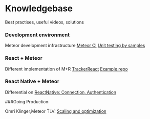 # Knowledgebase
Best practises, useful videos, solutions

### Development environment
Meteor development infrastructure [Meteor CI]
[Unit testing by samples]

### React + Meteor
Different implementation of M+R [TrackerReact] 
[Example repo]

### React Native + Meteor
Differential on [ReactNative: Connection, Authentication]

###Going Production

Omri Klinger,Meteor TLV: [Scaling and optimization]



[Scaling and optimization]:https://www.youtube.com/watch?v=1M0lEuhxAGk
[ReactNative: Connection, Authentication]:http://blog.differential.com/react-native-meteor-boilerplate/
[Meteor CI]:https://martinhbramwell.github.io/Meteor-CI-Tutorial/index.html
[Unit testing by samples]:http://blog.east5th.co/2015/12/21/unit-testing-with-meteor-1.3/
[TrackerReact]:https://forums.meteor.com/t/trackerreact-no-config-reactive-react-components-now-ready-for-meteor-1-3/18706
[Example repo]:https://github.com/D1no/TrackerReact-Example
